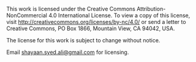 This work is licensed under the Creative Commons Attribution-NonCommercial 4.0 International License. To view a copy of this license,
visit http://creativecommons.org/licenses/by-nc/4.0/ or send a letter to Creative Commons, PO Box 1866, Mountain View, CA 94042, USA.

The license for this work is subject to change without notice.

Email shayaan.syed.ali@gmail.com for licensing.
